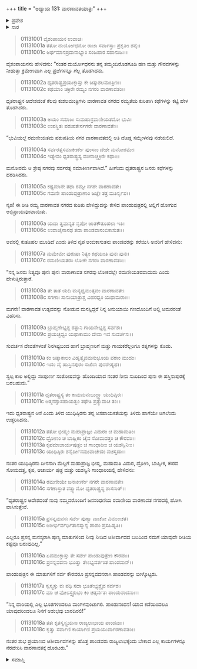 +++
title = "ಅಧ್ಯಾಯ 131: ವಾರಣಾವತಯಾತ್ರಃ"
+++

<details><summary>ಪ್ರವೇಶ</summary>


।।   ಓಂ ಓಂ ನಮೋ ನಾರಾಯಣಾಯ।।   ಶ್ರೀ ವೇದವ್ಯಾಸಾಯ ನಮಃ ।।

ಶ್ರೀ ಕೃಷ್ಣದ್ವೈಪಾಯನ ವೇದವ್ಯಾಸ ವಿರಚಿತ  

**ಶ್ರೀ ಮಹಾಭಾರತ**

**ಆದಿ ಪರ್ವ**

**ಜತುಗೃಹ ಪರ್ವ**

**ಅಧ್ಯಾಯ 131**

</details>


<details><summary>ಸಾರ</summary>

ದುರ್ಯೋಧನನ ಪ್ರೇರಣೆಯಂತೆ ಪುರಜನರು ವಾರಣಾವತದ ಕುರಿತು ಪಾಂಡವರಲ್ಲಿ ಆಸಕ್ತಿಯನ್ನು ಹುಟ್ಟಿಸಿದುದು (1-5). ಧೃತರಾಷ್ಟ್ರನು ಪಾಂಡವರಿಗೆ ತಾಯಿಯೊಂದಿಗೆ ವಾರಣಾವತಕ್ಕೆ ಹೋಗಲು ಸೂಚಿಸುವುದು (6-10). ಪಾಂಡವರು ವಾರಣಾವತಕ್ಕೆ ಹೊರಟಿದುದು (11-18).

</details>


> 01131001 ವೈಶಂಪಾಯನ ಉವಾಚ।  
01131001a ತತೋ ದುರ್ಯೋಧನೋ ರಾಜಾ ಸರ್ವಾಸ್ತಾಃ ಪ್ರಕೃತೀಃ ಶನೈಃ।  
01131001c ಅರ್ಥಮಾನಪ್ರದಾನಾಭ್ಯಾಂ ಸಂಜಹಾರ ಸಹಾನುಜಃ।।

ವೈಶಂಪಾಯನನು ಹೇಳಿದನು: “ನಂತರ ದುರ್ಯೋಧನನು ತನ್ನ ತಮ್ಮಂದಿರೊಡಗೂಡಿ ಹಣ ಮತ್ತು ಗೌರವಗಳನ್ನು ನೀಡುತ್ತಾ ಕ್ರಮೇಣವಾಗಿ ಎಲ್ಲ ಪ್ರಜೆಗಳನ್ನೂ ಗೆಲ್ಲ ತೊಡಗಿದನು.

> 01131002a ಧೃತರಾಷ್ಟ್ರಪ್ರಯುಕ್ತಾಸ್ತು ಕೇ ಚಿತ್ಕುಶಲಮಂತ್ರಿಣಃ।  
01131002c ಕಥಯಾಂ ಚಕ್ರಿರೇ ರಮ್ಯಂ ನಗರಂ ವಾರಣಾವತಂ।।

ಧೃತರಾಷ್ಟ್ರನ ಆದೇಶದಂತೆ ಕೆಲವು ಕುಶಲಮಂತ್ರಿಗಳು ವಾರಣಾವತ ನಗರದ ರಮ್ಯತೆಯ ಕುರಿತಾಗಿ ಕಥೆಗಳನ್ನು ಕಟ್ಟಿ ಹೇಳ ತೊಡಗಿದರು.

> 01131003a ಅಯಂ ಸಮಾಜಃ ಸುಮಹಾನ್ರಮಣೀಯತಮೋ ಭುವಿ।  
01131003c ಉಪಸ್ಥಿತಃ ಪಶುಪತೇರ್ನಗರೇ ವಾರಣಾವತೇ।।

“ಭುವಿಯಲ್ಲೆ ರಮಣೀಯತಮ ಪಶುಪತಿಯ ನಗರ ವಾರಣಾವತದಲ್ಲಿ ಅತಿ ದೊಡ್ಡ ಸಮ್ಮೇಳನವು ನಡೆಯಲಿದೆ.

> 01131004a ಸರ್ವರತ್ನಸಮಾಕೀರ್ಣೇ ಪುಂಸಾಂ ದೇಶೇ ಮನೋರಮೇ।  
01131004c ಇತ್ಯೇವಂ ಧೃತರಾಷ್ಟ್ರಸ್ಯ ವಚನಾಚ್ಚಕ್ರಿರೇ ಕಥಾಃ।।

ಮನೋರಮೆ ಆ ಶ್ರೇಷ್ಠ ನಗರವು ಸರ್ವರತ್ನ ಸಮಾಕೀರ್ಣವಾಗಿದೆ.” ಹೀಗೆಂದು ಧೃತರಾಷ್ಟ್ರನ ಜನರು ಕಥೆಗಳನ್ನು ಹರಡಿಸಿದರು.

> 01131005a ಕಥ್ಯಮಾನೇ ತಥಾ ರಮ್ಯೇ ನಗರೇ ವಾರಣಾವತೇ।  
01131005c ಗಮನೇ ಪಾಂಡುಪುತ್ರಾಣಾಂ ಜಜ್ಞೇ ತತ್ರ ಮತಿರ್ನೃಪ।।

ನೃಪ! ಈ ರೀತಿ ರಮ್ಯ ವಾರಣಾವತ ನಗರದ ಕುರಿತು ಹೇಳಿದ್ದುದನ್ನು ಕೇಳಿದ ಪಾಂಡುಪುತ್ರರಲ್ಲಿ ಅಲ್ಲಿಗೆ ಹೋಗುವ ಅಭಿಪ್ರಾಯವುಂಟಾಯಿತು.

> 01131006a ಯದಾ ತ್ವಮನ್ಯತ ನೃಪೋ ಜಾತಕೌತೂಹಲಾ ಇತಿ।  
01131006c ಉವಾಚೈನಾನಥ ತದಾ ಪಾಂಡವಾನಂಬಿಕಾಸುತಃ।।

ಅವರಲ್ಲಿ ಕುತೂಹಲ ಮೂಡಿದೆ ಎಂದು ತಿಳಿದ ನೃಪ ಅಂಬಿಕಾಸುತನು ಪಾಂಡವರನ್ನು ಕರೆಯಿಸಿ ಅವರಿಗೆ ಹೇಳಿದನು:

> 01131007a ಮಮೇಮೇ ಪುರುಷಾ ನಿತ್ಯಂ ಕಥಯಂತಿ ಪುನಃ ಪುನಃ।  
01131007c ರಮಣೀಯತರಂ ಲೋಕೇ ನಗರಂ ವಾರಣಾವತಂ।।

“ನನ್ನ ಜನರು ನಿತ್ಯವೂ ಪುನಃ ಪುನಃ ವಾರಾಣಾವತ ನಗರವು ಲೋಕದಲ್ಲೇ ರಮಣೀಯತರವಾದುದು ಎಂದು ಹೇಳುತ್ತಿರುತ್ತಾರೆ.

> 01131008a ತೇ ತಾತ ಯದಿ ಮನ್ಯಧ್ವಮುತ್ಸವಂ ವಾರಣಾವತೇ।  
01131008c ಸಗಣಾಃ ಸಾನುಯಾತ್ರಾಶ್ಚ ವಿಹರಧ್ವಂ ಯಥಾಮರಾಃ।।

ಮಗನೇ! ವಾರಣಾವತ ಉತ್ಸವವನ್ನು ನೋಡುವ ಮನಸ್ಸಿದ್ದರೆ ನಿನ್ನ ಅನುಯಾಯಿ ಗಣದೊಂದಿಗೆ ಅಲ್ಲಿ ಅಮರರಂತೆ ವಿಹರಿಸು.

> 01131009a ಬ್ರಾಹ್ಮಣೇಭ್ಯಶ್ಚ ರತ್ನಾನಿ ಗಾಯನೇಭ್ಯಶ್ಚ ಸರ್ವಶಃ।  
01131009c ಪ್ರಯಚ್ಛಧ್ವಂ ಯಥಾಕಾಮಂ ದೇವಾ ಇವ ಸುವರ್ಚಸಃ।।

ಸುವರ್ಚಸ ದೇವತೆಗಳಂತೆ ನಿನಗಿಷ್ಟಬಂದ ಹಾಗೆ ಬ್ರಾಹ್ಮಣರಿಗೆ ಮತ್ತು ಗಾಯಕರೆಲ್ಲರಿಗೂ ರತ್ನಗಳನ್ನು ಕೊಡು.

> 01131010a ಕಂ ಚಿತ್ಕಾಕಾಲಂ ವಿಹೃತ್ಯೈವಮನುಭೂಯ ಪರಾಂ ಮುದಂ।  
01131010c ಇದಂ ವೈ ಹಾಸ್ತಿನಪುರಂ ಸುಖಿನಃ ಪುನರೇಷ್ಯಥ।।

ಸ್ವಲ್ಪ ಕಾಲ ಅಲ್ಲಿದ್ದು ಸಂಪೂರ್ಣ ಸಂತೋಷವನ್ನು ಹೊಂದಿಯಾದ ನಂತರ ನೀನು ಸುಖದಿಂದ ಪುನಃ ಈ ಹಸ್ತಿನಾಪುರಕ್ಕೆ ಬರಬಹುದು.”

> 01131011a ಧೃತರಾಷ್ಟ್ರಸ್ಯ ತಂ ಕಾಮಮನುಬುದ್ಧ್ವಾ ಯುಧಿಷ್ಠಿರಃ।  
01131011c ಆತ್ಮನಶ್ಚಾಸಹಾಯತ್ವಂ ತಥೇತಿ ಪ್ರತ್ಯುವಾಚ ತಂ।।

ಇದು ಧೃತರಾಷ್ಟ್ರನ ಆಸೆ ಎಂದು ತಿಳಿದ ಯುಧಿಷ್ಠಿರನು ತನ್ನ ಅಸಹಾಯಕತೆಯನ್ನು ತಿಳಿದು ಹಾಗೆಯೇ ಆಗಲೆಂದು ಉತ್ತರಿಸಿದನು.

> 01131012a ತತೋ ಭೀಷ್ಮಂ ಮಹಾಪ್ರಾಜ್ಞಂ ವಿದುರಂ ಚ ಮಹಾಮತಿಂ।  
01131012c ದ್ರೋಣಂ ಚ ಬಾಹ್ಲಿಕಂ ಚೈವ ಸೋಮದತ್ತಂ ಚ ಕೌರವಂ।।   
01131013a ಕೃಪಮಾಚಾರ್ಯಪುತ್ರಂ ಚ ಗಾಂಧಾರೀಂ ಚ ಯಶಸ್ವಿನೀಂ।  
01131013c ಯುಧಿಷ್ಠಿರಃ ಶನೈರ್ದೀನಮುವಾಚೇದಂ ವಚಸ್ತದಾ।।

ನಂತರ ಯುಧಿಷ್ಠಿರನು ದೀನನಾಗಿ ಮೆಲ್ಲಗೆ ಮಹಾಪ್ರಾಜ್ಞ ಭೀಷ್ಮ, ಮಹಾಮತಿ ವಿದುರ, ದ್ರೋಣ, ಬಾಹ್ಲೀಕ, ಕೌರವ ಸೋಮದತ್ತ, ಕೃಪ, ಆಚಾರ್ಯ ಪುತ್ರ ಮತ್ತು ಯಶಸ್ವಿನಿ ಗಾಂಧಾರಿಯಲ್ಲಿ ಹೇಳಿದನು:

> 01131014a ರಮಣೀಯೇ ಜನಾಕೀರ್ಣೇ ನಗರೇ ವಾರಣಾವತೇ।   
01131014c ಸಗಣಾಸ್ತಾತ ವತ್ಸ್ಯಾಮೋ ಧೃತರಾಷ್ಟ್ರಸ್ಯ ಶಾಸನಾತ್।।

“ಧೃತರಾಷ್ಟ್ರನ ಆದೇಶದಂತೆ ನಾವು ನಮ್ಮವರೊಂದಿಗೆ ಜನಸಂಧಣಿಯ ರಮಣೀಯ ವಾರಣಾವತ ನಗರದಲ್ಲಿ ಹೋಗಿ ವಾಸಿಸುತ್ತೇವೆ.

> 01131015a ಪ್ರಸನ್ನಮನಸಃ ಸರ್ವೇ ಪುಣ್ಯಾ ವಾಚೋ ವಿಮುಂಚತ।  
01131015c ಆಶೀರ್ಭಿರ್ವರ್ಧಿತಾನಸ್ಮಾನ್ನ ಪಾಪಂ ಪ್ರಸಹಿಷ್ಯತಿ।।

ಎಲ್ಲರೂ ಪ್ರಸನ್ನ ಮನಸ್ಕರಾಗಿ ಪುಣ್ಯ ಮಾತುಗಳಿಂದ ನೀವು ನೀಡಿದ ಆಶೀರ್ವಾದದ ಬಲದಿಂದ ನಮಗೆ ಯಾವುದೇ ರೀತಿಯ ಕಷ್ಟವೂ ಬರುವುದಿಲ್ಲ.”

> 01131016a ಏವಮುಕ್ತಾಸ್ತು ತೇ ಸರ್ವೇ ಪಾಂಡುಪುತ್ರೇಣ ಕೌರವಾಃ।  
01131016c ಪ್ರಸನ್ನವದನಾ ಭೂತ್ವಾ ತೇಽಭ್ಯವರ್ತಂತ ಪಾಂಡವಾನ್।।

ಪಾಂಡುಪುತ್ರನ ಈ ಮಾತುಗಳಿಗೆ ಸರ್ವ ಕೌರವರೂ ಪ್ರಸನ್ನವದನರಾಗಿ ಪಾಂಡವರನ್ನು ಬೀಳ್ಕೊಟ್ಟರು.

> 01131017a ಸ್ವಸ್ತ್ಯಸ್ತು ವಃ ಪಥಿ ಸದಾ ಭೂತೇಭ್ಯಶ್ಚೈವ ಸರ್ವಶಃ।  
01131017c ಮಾ ಚ ವೋಽಸ್ತ್ವಶುಭಂ ಕಿಂ ಚಿತ್ಸರ್ವತಃ ಪಾಂಡುನಂದನಾಃ।।

“ನಿನ್ನ ದಾರಿಯಲ್ಲಿ ಎಲ್ಲ ಭೂತಗಳಿಂದಲೂ ಮಂಗಳವುಂಟಾಗಲಿ. ಪಾಂಡುನಂದನ! ಯಾವ ಕಡೆಯಿಂದಲೂ ಯಾವುದರಿಂದಲೂ ನಿನಗೆ ಅಶುಭವು ಬಾರದಿರಲಿ!”

> 01131018a ತತಃ ಕೃತಸ್ವಸ್ತ್ಯಯನಾ ರಾಜ್ಯಲಾಭಾಯ ಪಾಂಡವಾಃ।  
01131018c ಕೃತ್ವಾ ಸರ್ವಾಣಿ ಕಾರ್ಯಾಣಿ ಪ್ರಯಯುರ್ವಾರಣಾವತಂ।।

ನಂತರ ಶುಭ ಪ್ರಯಾಣದ ಆಶೀರ್ವಾದಗಳನ್ನು ಹೊತ್ತ ಪಾಂಡವರು ರಾಜ್ಯಲಾಭಕ್ಕೆಂದು ಬೇಕಾದ ಎಲ್ಲ ಕಾರ್ಯಗಳನ್ನೂ ನೆರವೇರಿಸಿ ವಾರಣಾವತಕ್ಕೆ ಹೊರಟರು.”



<details><summary>ಸಮಾಪ್ತಿ</summary>

ಇತಿ ಶ್ರೀ ಮಹಾಭಾರತೇ ಆದಿಪರ್ವಣಿ ಜತುಗೃಹಪರ್ವಣಿ ವಾರಣಾವತಯಾತ್ರಾಯಾಂ ಏಕತ್ರಿಂಶದಧಿಕಶತತಮೋಽಧ್ಯಾಯಃ।।  
ಇದು ಶ್ರೀ ಮಹಾಭಾರತದಲ್ಲಿ ಆದಿಪರ್ವದಲ್ಲಿ ಜತುಗೃಹ ಪರ್ವದಲ್ಲಿ ವಾರಣಾವತಯಾತ್ರ ಎನ್ನುವ ನೂರಾಮೂವತ್ತೊಂದನೆಯ ಅಧ್ಯಾಯವು.

</details>

